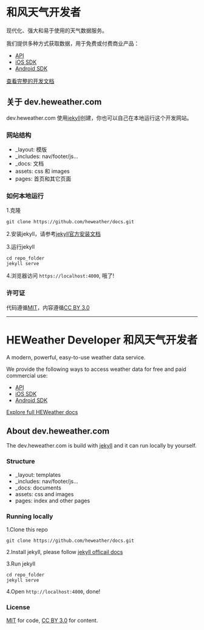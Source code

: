 # 和风天气开发者
现代化、强大和易于使用的天气数据服务。

我们提供多种方式获取数据，用于免费或付费商业产品：
- [API](https://dev.heweather.com/docs/api)
- [iOS SDK](https://dev.heweather.com/docs/sdk/ios-sdk)
- [Android SDK](https://dev.heweather.com/docs/sdk/android-sdk)

[查看完整的开发文档](https://dev.heweather.com)

## 关于 dev.heweather.com
dev.heweather.com 使用[jekyll](https://jekyllrb.com)创建，你也可以自己在本地运行这个开发网站。 

### 网站结构

- _layout: 模版
- _includes: nav/footer/js...
- _docs: 文档
- assets: css 和 images
- pages: 首页和其它页面

### 如何本地运行
1.克隆

```
git clone https://github.com/heweather/docs.git
```

2.安装jekyll，请参考[jekyll官方安装文档](https://jekyllrb.com/docs/)

3.运行jekyll

```
cd repo_folder
jekyll serve
```

4.浏览器访问 `https://localhost:4000`, 哦了!

### 许可证
代码遵循[MIT](https://github.com/heweather/docs/blob/master/LICENSE)，内容遵循[CC BY 3.0](https://creativecommons.org/licenses/by/3.0/)

---

# HEWeather Developer 和风天气开发者
A modern, powerful, easy-to-use weather data service.

We provide the following ways to access weather data for free and paid commercial use:
- [API](https://dev.heweather.com/docs/api)
- [iOS SDK](https://dev.heweather.com/docs/sdk/ios-sdk)
- [Android SDK](https://dev.heweather.com/docs/sdk/android-sdk)

[Explore full HEWeather docs](https://dev.heweather.com)

## About dev.heweather.com
The dev.heweather.com is build with [jekyll](https://jekyllrb.com) and it can run locally by yourself. 

### Structure

- _layout: templates
- _includes: nav/footer/js...
- _docs: documents
- assets: css and images
- pages: index and other pages

### Running locally
1.Clone this repo

```
git clone https://github.com/heweather/docs.git
```

2.Install jekyll, please follow [jekyll officail docs](https://jekyllrb.com/docs/)

3.Run jekyll


```
cd repo_folder
jekyll serve
```

4.Open `http://localhost:4000`, done!

### License
[MIT](https://github.com/heweather/docs/blob/master/LICENSE) for code, [CC BY 3.0](https://creativecommons.org/licenses/by/3.0/) for content.
